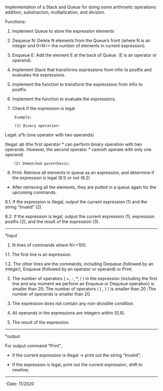 Implementation of a Stack and Queue for doing some arithmetic operations: addition, substraction, multiplication, and division. 

Functions:

1. Implement Queue to store the expression elements

2. Dequeue N: Delete N elements from the Queue’s front (where N is an integer and 0<N<= the number of elements in current expression).

3. Enqueue E: Add the element E at the back of Queue. (E is an operator or operand).

4. Implement Stack that transforms expressions from infix to postfix and evaluates the expressions.

5. Implement the function to transform the expressions from infix to postfix.

6. Implement the function to evaluate the expressions.

7. Check if the expression is legal.

        Example:

        (1) Binary operation:

Legal: a*b (one operator with two operands)

Illegal: a*b* (the first operator * can perform binary operation with two operands. However, the second operator * cannott operate with only one operand)



        (2) Unmatched parenthesis:

               

8. Print: Retrieve all elements in queue as an expression, and determine if the expression is legal (8.1) or not (8.2)

- After retrieving all the elements, they are putted in a queue again for the upcoming commands.

8.1. If the expression is illegal, output the current expression (1) and the string “Invalid” (2).

8.2. If the expression is legal, output the current expression (1), expression postfix (2), and the result of the expression (3).

---------

°Input

1. N lines of commands where N<=100.

1.1. The first line is an expression.

1.2. The other lines are the commands, including Dequeue (followed by an integer), Enqueue (followed by an operator or operand) or Print.

2. The number of operators ( +, -, *, / ) in the expression (including the first line and any moment we perform an Enqueue or Dequeue operation) is smaller than 20; The number of operators ( ( , ) ) is smaller than 20 ;The number of operands is smaller than 20.

3. The expression does not contain any non-divisible condition.


4. All operands in the expressions are integers within [0,9].

5. The result of the expression.

-----------

°output

For output command “Print”, 
  
  - if the current expression is illegal -> print out the string “Invalid”;
  
  - If the expression is legal, print out the current expression, shift to newline;


--------------

-Date: 11/2020
